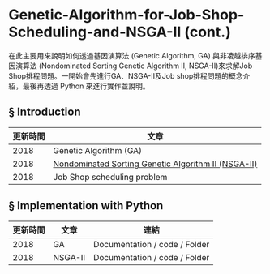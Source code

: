 # Genetic-Algorithm-for-Job-Shop-Scheduling-and-NSGA-II (cont.)
在此主要用來說明如何透過基因演算法 (Genetic Algorithm, GA) 與非凌越排序基因演算法 (Nondominated Sorting Genetic Algorithm II, NSGA-II)來求解Job Shop排程問題。一開始會先進行GA、NSGA-II及Job shop排程問題的概念介紹，最後再透過 Python 來進行實作並說明。
## § Introduction

|更新時間|文章|
|---|---|
|2018|Genetic Algorithm (GA)|
|2018|[Nondominated Sorting Genetic Algorithm II (NSGA-II)](https://github.com/wurmen/Genetic-Algorithm-for-Job-Shop-Scheduling-and-NSGA-II/blob/master/introduction/NSGA-II/NSGA-II.md)|
|2018|Job Shop scheduling problem|
## § Implementation with Python

|更新時間|文章|連結|
|---|---|---|
|2018|GA|Documentation / code / Folder|
|2018|NSGA-II|Documentation / code / Folder|
